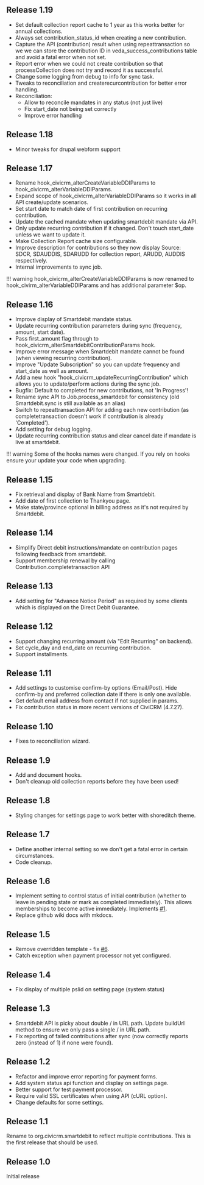 ## Release 1.19

* Set default collection report cache to 1 year as this works better for annual collections.
* Always set contribution_status_id when creating a new contribution.
* Capture the API (contribution) result when using repeattransaction so we we can store the contribution ID in veda_success_contributions table and avoid a fatal error when not set.
* Report error when we could not create contribution so that processCollection does not try and record it as successful.
* Change some logging from debug to info for sync task.
* Tweaks to reconciliation and createrecurcontribution for better error handling.
* Reconciliation:
  * Allow to reconcile mandates in any status (not just live)
  * Fix start_date not being set correctly
  * Improve error handling

## Release 1.18

* Minor tweaks for drupal webform support

## Release 1.17

* Rename hook_civicrm_alterCreateVariableDDIParams to hook_civicrm_alterVariableDDIParams.
* Expand scope of hook_civicrm_alterVariableDDIParams so it works in all API create/update scenarios.
* Set start date to match date of first contribution on recurring contribution.
* Update the cached mandate when updating smartdebit mandate via API.
* Only update recurring contribution if it changed. Don't touch start_date unless we want to update it.
* Make Collection Report cache size configurable.
* Improve description for contributions so they now display Source: SDCR, SDAUDDIS, SDARUDD for collection report, ARUDD, AUDDIS respectively.
* Internal improvements to sync job.

!!! warning
    hook_civicrm_alterCreateVariableDDIParams is now renamed to hook_civirm_alterVariableDDIParams and has additional parameter $op.

## Release 1.16

* Improve display of Smartdebit mandate status.
* Update recurring contribution parameters during sync (frequency, amount, start date).
* Pass first_amount flag through to hook_civicrm_alterSmartdebitContributionParams hook.
* Improve error message when Smartdebit mandate cannot be found (when viewing recurring contribution).
* Improve "Update Subscription" so you can update frequency and start_date as well as amount.
* Add a new hook "hook_civicrm_updateRecurringContribution" which allows you to update/perform actions during the sync job.
* Bugfix: Default to completed for new contributions, not 'In Progress'!
* Rename sync API to Job.process_smartdebit for consistency (old Smartdebit.sync is still available as an alias)
* Switch to repeattransaction API for adding each new contribution (as completetransaction doesn't work if contribution is already 'Completed').
* Add setting for debug logging.
* Update recurring contribution status and clear cancel date if mandate is live at smartdebit.

!!! warning
    Some of the hooks names were changed.  If you rely on hooks ensure your update your code when upgrading.

## Release 1.15

* Fix retrieval and display of Bank Name from Smartdebit.
* Add date of first collection to Thankyou page.
* Make state/province optional in billing address as it's not required by Smartdebit.

## Release 1.14

* Simplify Direct debit instructions/mandate on contribution pages following feedback from smartdebit.
* Support membership renewal by calling Contribution.completetransaction API

## Release 1.13

* Add setting for "Advance Notice Period" as required by some clients which is displayed 
on the Direct Debit Guarantee.

## Release 1.12

* Support changing recurring amount (via "Edit Recurring" on backend).
* Set cycle_day and end_date on recurring contribution.
* Support installments.

## Release 1.11

* Add settings to customise confirm-by options (Email/Post).  Hide confirm-by and preferred collection date if there is only one available.
* Get default email address from contact if not supplied in params.
* Fix contribution status in more recent versions of CiviCRM (4.7.27).

## Release 1.10

* Fixes to reconciliation wizard.

## Release 1.9

* Add and document hooks.
* Don't cleanup old collection reports before they have been used!

## Release 1.8

* Styling changes for settings page to work better with shoreditch theme.

## Release 1.7

* Define another internal setting so we don't get a fatal error in certain circumstances.
* Code cleanup.

## Release 1.6

* Implement setting to control status of initial contribution (whether to leave in pending state 
or mark as completed immediately). This allows memberships to become active immediately. Implements [#1](https://github.com/mattwire/org.civicrm.smartdebit/issues/1).
* Replace github wiki docs with mkdocs.

## Release 1.5

* Remove overridden template - fix [#6](https://github.com/mattwire/org.civicrm.smartdebit/issues/6).
* Catch exception when payment processor not yet configured.

## Release 1.4

* Fix display of multiple pslid on setting page (system status)

## Release 1.3

* Smartdebit API is picky about double / in URL path. Update buildUrl method to ensure we only pass a single / in URL path.
* Fix reporting of failed contributions after sync (now correctly reports zero (instead of 1) if none were found).

## Release 1.2

* Refactor and improve error reporting for payment forms.
* Add system status api function and display on settings page.
* Better support for test payment processor.
* Require valid SSL certificates when using API (cURL option).
* Change defaults for some settings.

## Release 1.1
 
Rename to org.civicrm.smartdebit to reflect multiple contributions. This is the first release that should be used. 

## Release 1.0

Initial release
